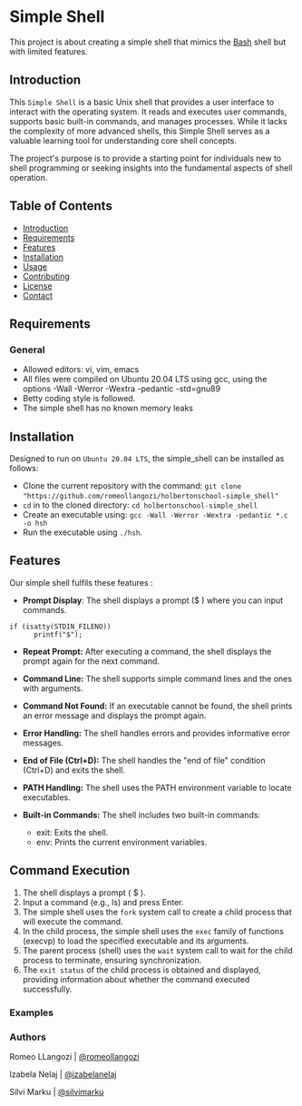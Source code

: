 # Simple Shell

This project is about creating a simple shell that mimics the [Bash](https://en.wikipedia.org/wiki/Unix_shell) shell but with limited features.

## Introduction

This `Simple Shell` is a basic Unix shell that provides a user
interface to interact with the operating system. It reads and executes user commands, supports basic built-in commands, and manages processes. While it lacks the complexity of more advanced shells, this Simple Shell serves as a valuable learning tool for understanding core shell concepts. 

The project's purpose is to provide a starting point for individuals new to shell programming or seeking insights into the fundamental aspects of shell operation.

## Table of Contents

- [Introduction](#introduction)
- [Requirements](#requirements)
- [Features](#features)
- [Installation](#getting-started)
- [Usage](#usage)
- [Contributing](#contributing)
- [License](#license)
- [Contact](#contact)

## Requirements

### General
* Allowed editors: vi, vim, emacs
* All files were compiled on Ubuntu 20.04 LTS using gcc, using the options -Wall -Werror -Wextra -pedantic -std=gnu89
* Betty coding style is followed.
* The simple shell has no known memory leaks

## Installation

Designed to run on `Ubuntu 20.04 LTS`, the simple_shell can be installed as follows:

* Clone the current repository with the command: `git clone` `"https://github.com/romeollangozi/holbertonschool-simple_shell"`
* `cd` in to the cloned directory: `cd holbertonschool-simple_shell`
* Create an executable using: `gcc -Wall -Werror -Wextra -pedantic *.c -o hsh`
* Run the executable using `./hsh`.

## Features
Our simple shell fulfils these features :

* **Prompt Display**: The shell displays a prompt ($ ) where you can input commands.
```
if (isatty(STDIN_FILENO))
      printf("$");
```
* **Repeat Prompt:** After executing a command, the shell displays the prompt again for the next command.
* **Command Line:** The shell supports simple command lines and the ones with arguments.
* **Command Not Found:** If an executable cannot be found, the shell prints an error message and displays the prompt again.
* **Error Handling:** The shell handles errors and provides informative error messages.
* **End of File (Ctrl+D):** The shell handles the "end of file" condition (Ctrl+D) and exits the shell.
* **PATH Handling:** The shell uses the PATH environment variable to locate executables.
* **Built-in Commands:** The shell includes two built-in commands:

   * exit: Exits the shell.
   * env: Prints the current environment variables.

## Command Execution
1. The shell displays a prompt ( $ ).
2. Input a command (e.g., ls) and press Enter.
3. The simple shell uses the `fork` system call to create a child process that will execute the command.
3. In the child process, the simple shell uses the `exec` family of functions (execvp) to load the specified executable and its arguments.
4. The parent process (shell) uses the `wait` system call to wait for the child process to terminate, ensuring synchronization.
5. The `exit status` of the child process is obtained and displayed, providing information about whether the command executed successfully.

### Examples


### Authors

Romeo LLangozi | [@romeollangozi](https://github.com/romeollangozi)

Izabela Nelaj | [@izabelanelaj](https://github.com/izabela9)

Silvi Marku | [@silvimarku](https://github.com/SilviMarku)

